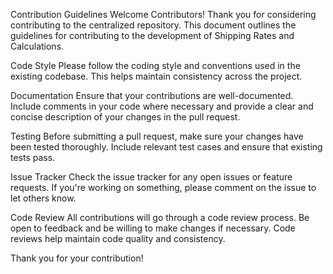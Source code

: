 Contribution Guidelines Welcome Contributors! Thank you for considering contributing to the centralized repository. This document outlines the guidelines for contributing to the development of Shipping Rates and Calculations.

Code Style Please follow the coding style and conventions used in the existing codebase. This helps maintain consistency across the project.

Documentation Ensure that your contributions are well-documented. Include comments in your code where necessary and provide a clear and concise description of your changes in the pull request.

Testing Before submitting a pull request, make sure your changes have been tested thoroughly. Include relevant test cases and ensure that existing tests pass.

Issue Tracker Check the issue tracker for any open issues or feature requests. If you're working on something, please comment on the issue to let others know.

Code Review All contributions will go through a code review process. Be open to feedback and be willing to make changes if necessary. Code reviews help maintain code quality and consistency.

Thank you for your contribution!